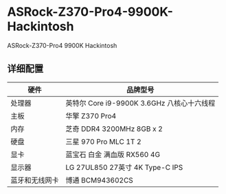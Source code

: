 # ASRock-Z370-Pro4-9900K-Hackintosh
ASRock-Z370-Pro4  9900K Hackintosh


## 详细配置

|  硬件 | 品牌型号  |
|  ----  | ----  |
|  处理器	  | 英特尔 Core i9-9900K 3.6GHz 八核心十六线程  |
| 主板  | 华擎 Z370 Pro4 |
| 内存	  | 芝奇 DDR4 3200MHz 8GB x 2|
| 硬盘	  | 三星 970 Pro MLC 1T 2|
| 显卡	  | 蓝宝石 白金 满血版 RX560 4G|
| 显示器	  | LG 27UL850 27英寸 4K Type-C IPS|
| 蓝牙和无线网卡		  | 博通 BCM943602CS |
